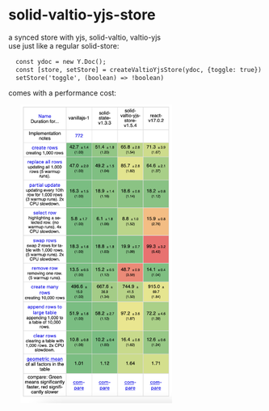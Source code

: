 # solid-valtio-yjs-store

a synced store with yjs, solid-valtio, valtio-yjs</br>
use just like a regular solid-store:

```
  const ydoc = new Y.Doc();
  const [store, setStore] = createValtioYjsStore(ydoc, {toggle: true})
  setStore('toggle', (boolean) => !boolean)
```
comes with a performance cost:

&nbsp;&nbsp;&nbsp;&nbsp;&nbsp;&nbsp;<img style="width: 300px;" src="/assets/benchmark.png"></img>
